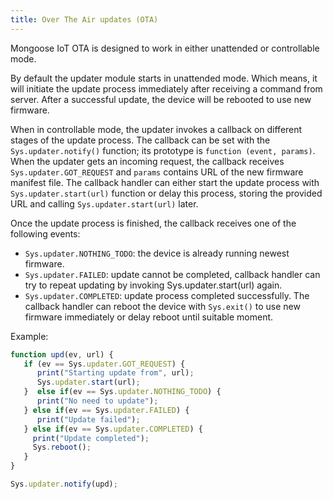 ```yaml
---
title: Over The Air updates (OTA)
---
```


Mongoose IoT OTA is designed to work in either unattended or controllable mode.

By default the updater module starts in unattended mode. Which means, it will
initiate the update process immediately after receiving a command from server.
After a successful update, the device will be rebooted to use new firmware.

When in controllable mode, the updater invokes a callback on different stages
of the update process.  The callback can be set with the `Sys.updater.notify()`
function; its prototype is `function (event, params)`.  When the updater gets
an incoming request, the callback receives `Sys.updater.GOT_REQUEST` and
`params` contains URL of the new firmware manifest file. The callback handler
can either start the update process with `Sys.updater.start(url)` function or
delay this process, storing the provided URL and calling
`Sys.updater.start(url)` later.

Once the update process is finished, the callback receives one of the following
events:

- `Sys.updater.NOTHING_TODO`: the device is already running newest firmware.
- `Sys.updater.FAILED`: update cannot be completed, callback handler can try to
  repeat updating by invoking Sys.updater.start(url) again.
- `Sys.updater.COMPLETED`: update process completed successfully. The callback
  handler can reboot the device with `Sys.exit()` to use new firmware
  immediately or delay reboot until suitable moment.

Example:

```javascript
function upd(ev, url) {
   if (ev == Sys.updater.GOT_REQUEST) {
      print("Starting update from", url);
      Sys.updater.start(url);
   }  else if(ev == Sys.updater.NOTHING_TODO) {
      print("No need to update");
   } else if(ev == Sys.updater.FAILED) {
      print("Update failed");
   } else if(ev == Sys.updater.COMPLETED) {
     print("Update completed");
     Sys.reboot();
   }
}

Sys.updater.notify(upd);
```
